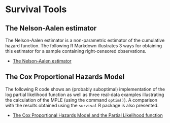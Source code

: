 # Survival Tools


## The Nelson-Aalen estimator

The Nelson-Aalen estimator is a non-parametric estimator of the cumulative hazard function. The following R Markdown illustrates 3 ways for obtaining this estimator for a sample containing right-censored observations.

- [The Nelson-Aalen estimator](https://rpubs.com/FJRubio/NelsonAalen)


## The Cox Proportional Hazards Model

The following R code shows an (probably suboptimal) implementation of the log partial likelihood function as well as three real-data examples illustrating the calculation of the MPLE (using the command `optim()`). A comparison with the results obtained using the `survival` R package is also presented.

- [The Cox Proportional Hazards Model and the Partial Likelihood function](https://rpubs.com/FJRubio/CPHM)
